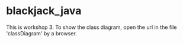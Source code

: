 # blackjack_java

This is workshop 3. To show the class diagram, open the url in the file 'classDiagram' by a browser.
